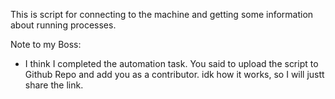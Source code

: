 This is script for connecting to the machine and getting some information about running processes. 



Note to my Boss:
- I think I completed the automation task. You said to upload the script to Github Repo and add you as a contributor. idk how it works, so I will justt share the link. 
